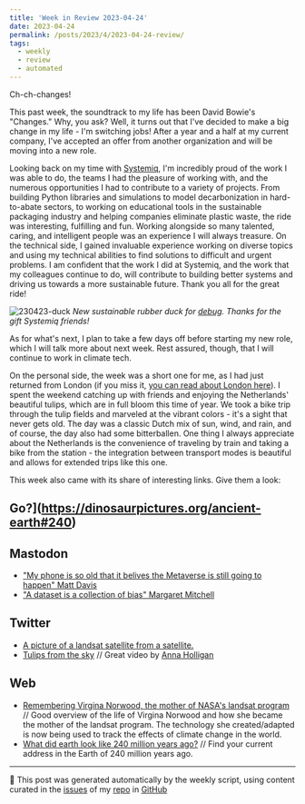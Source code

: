 ```yaml
---
title: 'Week in Review 2023-04-24'
date: 2023-04-24
permalink: /posts/2023/4/2023-04-24-review/
tags:
  - weekly
  - review
  - automated
---
```

 Ch-ch-changes! 

This past week, the soundtrack to my life has been David Bowie's "Changes." Why, you ask? Well, it turns out that I've decided to make a big change in my life - I'm switching jobs! After a year and a half at my current company, I've accepted an offer from another organization and will be moving into a new role.

Looking back on my time with [Systemiq](https://systemiq.earth), I'm incredibly proud of the work I was able to do, the teams I had the pleasure of working with, and the numerous opportunities I had to contribute to a variety of projects. From building Python libraries and simulations to model decarbonization in hard-to-abate sectors, to working on educational tools in the sustainable packaging industry and helping companies eliminate plastic waste, the ride was interesting, fulfilling and fun. Working alongside so many talented, caring, and intelligent people was an experience I will always treasure. On the technical side, I gained invaluable experience working on diverse topics and using my technical abilities to find solutions to difficult and urgent problems. I am confident that the work I did at Systemiq, and the work that my colleagues continue to do, will contribute to building better systems and driving us towards a more sustainable future. Thank you all for the great ride!

![230423-duck](https://user-images.githubusercontent.com/11371711/233863332-cfa2f39c-ce7d-438a-b97b-e2f9fbd37553.png)
*New sustainable rubber duck for [debug](https://en.wikipedia.org/wiki/Rubber_duck_debugging). Thanks for the gift Systemiq friends!*

As for what's next, I plan to take a few days off before starting my new role, which I will talk more about next week. Rest assured, though, that I will continue to work in climate tech.

On the personal side, the week was a short one for me, as I had just returned from London (if you miss it, [you can read about London here](https://buttondown.email/natera/archive/week-in-review-2023-04-17/)). I spent the weekend catching up with friends and enjoying the Netherlands' beautiful tulips, which are in full bloom this time of year. We took a bike trip through the tulip fields and marveled at the vibrant colors - it's a sight that never gets old. The day was a classic Dutch mix of sun, wind, and rain, and of course, the day also had some bitterballen. One thing I always appreciate about the Netherlands is the convenience of traveling by train and taking a bike from the station - the integration between transport modes is beautiful and allows for extended trips like this one.

This week also came with its share of interesting links. Give them a look:


## Go?](https://dinosaurpictures.org/ancient-earth#240)

## Mastodon
-  ["My phone is so old that it belives the Metaverse is still going to happen" Matt Davis](https://hci.social/@infinimatt/110242737688534774)
-  ["A dataset is a collection of bias"  Margaret Mitchell](https://social.coop/@chrisjrn/110248843812977717)

## Twitter
-  [A picture of a landsat satellite from a satellite.](https://twitter.com/NASA_Landsat/status/1642954595377750027)
-  [Tulips from the sky](https://twitter.com/annaholligan/status/1650107744538460162) // Great video by [Anna Holligan](https://twitter.com/annaholligan)

## Web
-  [Remembering Virgina Norwood, the mother of NASA's landsat program](https://www.engadget.com/remembering-virginia-norwood-the-mother-of-nasas-landsat-program-213705046.html) // Good overview of the life of Virgina Norwood and how she became the mother of the landsat program. The technology she created/adapted is now being used to track the effects of climate change in the world.
-  [What did earth look like 240 million years ago?](https://dinosaurpictures.org/ancient-earth#240) // Find your current address in the Earth of 240 million years ago.

***
🤖 This post was generated automatically by the weekly script, using content curated in the [issues](https://github.com/nateraluis/nateraluis.github.io/issues) of my [repo](https://github.com/nateraluis/nateraluis.github.io/) in [GitHub](https://github.com/nateraluis)
